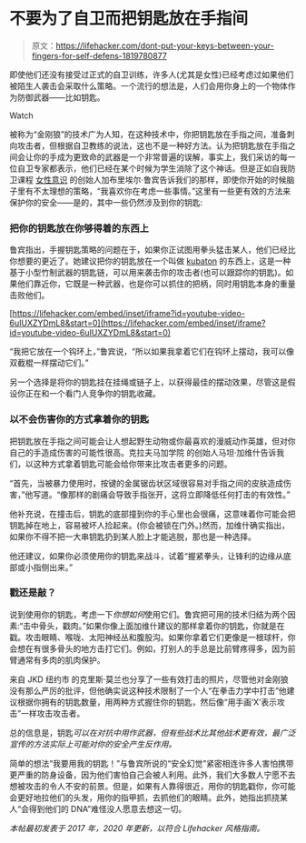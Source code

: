 # 不要为了自卫而把钥匙放在手指间

> 原文：<https://lifehacker.com/dont-put-your-keys-between-your-fingers-for-self-defens-1819780877>

即使他们还没有接受过正式的自卫训练，许多人(尤其是女性)已经考虑过如果他们被陌生人袭击会采取什么策略。一个流行的想法是，人们会用你身上的一个物体作为防御武器——比如钥匙。

Watch

被称为“金刚狼”的技术广为人知，在这种技术中，你把钥匙放在手指之间，准备刺向攻击者，但根据自卫教练的说法，这也不是一种好方法。认为把钥匙放在手指之间会让你的手成为更致命的武器是一个非常普遍的误解，事实上，我们采访的每一位自卫专家都表示，他们已经在某个时候为学生消除了这个神话。但是正如自我防卫课程 [女性意识](http://femaleawareness.com) 的创始人加布里埃尔·鲁宾告诉我们的那样，即使你开始的时候脑子里有不太理想的策略，“我喜欢你在考虑一些事情。”这里有一些更有效的方法来保护你的安全——是的，其中一些仍然涉及到你的钥匙:

### 把你的钥匙放在你够得着的东西上

鲁宾指出，手握钥匙策略的问题在于，如果你正试图用拳头猛击某人，他们已经比你想要的更近了。她建议把你的钥匙放在一个叫做 [kubaton](https://www.amazon.com/Kubaton-Keychain-Self-Defense-Silver/dp/B005GWE3CI?asc_campaign=InlineText&asc_refurl=https://lifehacker.com/dont-put-your-keys-between-your-fingers-for-self-defens-1819780877&asc_source=&tag=kinjalifehackerlink-20) 的东西上，这是一种基于小型竹制武器的钥匙链，可以用来袭击你的攻击者(也可以跟踪你的钥匙)。如果他们靠近你，它既是一种武器，也是你可以抓住的把柄，同时用钥匙本身的重量击败他们。

 [https://lifehacker.com/embed/inset/iframe?id=youtube-video-6uIUXZYDmL8&start=0](https://lifehacker.com/embed/inset/iframe?id=youtube-video-6uIUXZYDmL8&start=0) 

“我把它放在一个钩环上，”鲁宾说，“所以如果我拿着它们在钩环上摆动，我可以像双截棍一样摆动它们。”

另一个选择是将你的钥匙挂在挂绳或链子上，以获得最佳的摆动效果，尽管这是假设你正在和一个看门人竞争你的钥匙收藏。

### 以不会伤害你的方式拿着你的钥匙

把钥匙放在手指之间可能会让人想起野生动物或你最喜欢的漫威动作英雄，但对你自己的手造成伤害的可能性很高。克拉夫马加学院 的创始人马坦·加维什告诉我们，以这种方式拿着钥匙可能会给你带来比攻击者更多的问题。

“首先，当被暴力使用时，按键的金属锯齿状区域很容易对手指之间的皮肤造成伤害，”他写道。“像那样的剧痛会导致手指张开，这将立即降低任何打击的有效性。”

他补充说，在撞击后，钥匙的底部撞到你的手心里也会很痛，这意味着你可能会把钥匙掉在地上，容易被坏人捡起来。(你会被锁在门外。)然而，加维什确实指出，如果你不得不把一大串钥匙扔到某人脸上才能逃脱，那也是一种选择。

他还建议，如果你必须使用你的钥匙来战斗，试着“握紧拳头，让锋利的边缘从底部或小指侧出来。”

### 戳还是敲？

说到使用你的钥匙，考虑一下*你想如何*使用它们。鲁宾把可用的技术归结为两个因素:“击中骨头，戳肉。”如果你像上面加维什建议的那样拿着你的钥匙，你就是在戳。攻击眼睛、喉咙、太阳神经丛和腹股沟。如果你拿着它们更像是一根球杆，你会想在有很多骨头的地方击打它们。例如，打别人的手总是比前臂疼得多，因为前臂通常有多肉的肌肉保护。

来自 JKD 纽约市 的克里斯·莫兰也分享了一些有效打击的照片，尽管他对金刚狼没有那么严厉的批评，但他确实说这种技术限制了一个人“在拳击力学中打击”他建议根据你拥有的钥匙数量，用两种方式握住你的钥匙，然后像“用手画‘X’表示攻击”一样攻击攻击者。

总的信息是，钥匙*可以在对抗中用作武器，但有些战术比其他战术更有效，最广泛宣传的方法实际上可能对你的安全产生反作用。*

简单的想法“我要用我的钥匙！”与鲁宾所说的“安全幻觉”紧密相连许多人害怕携带更严重的防身设备，因为他们害怕自己会被人利用。此外，我们大多数人宁愿不去想被攻击的令人不安的前景。但是，如果有人靠得很近，用你的钥匙戳你，你可能会更好地拉他们的头发，用你的指甲抓，去抓他们的眼睛。此外，她指出抓挠某人“会得到他们的 DNA”难怪没人愿意去想这一切。

*本帖最初发表于 2017 年，2020 年更新，以符合 Lifehacker 风格指南。*